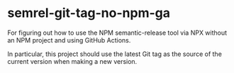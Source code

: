 # semrel-git-tag-no-npm-ga
For figuring out how to use the NPM semantic-release tool via NPX without an NPM project and using GitHub Actions.

In particular, this project should use the latest Git tag as the source of the current version when making a new version.

